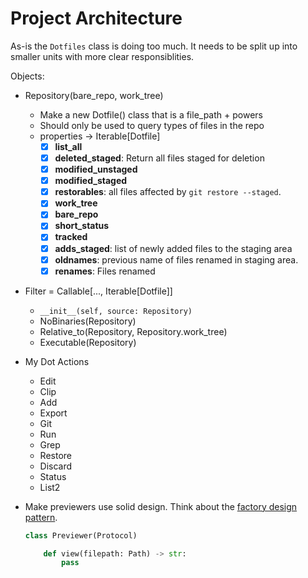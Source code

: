 # Project Architecture

As-is the `Dotfiles` class is doing too much. It needs to be split up into
smaller units with more clear responsiblities.

Objects:

- Repository(bare_repo, work_tree)
    - Make a new Dotfile() class that is a file_path + powers
    - Should only be used to query types of files in the repo
    - properties -> Iterable[Dotfile]
        - [X] **list_all**
        - [X] **deleted_staged**: Return all files staged for deletion
        - [X] **modified_unstaged**
        - [X] **modified_staged**
        - [X] **restorables**: all files affected by `git restore --staged`.
        - [X] **work_tree**
        - [X] **bare_repo**
        - [X] **short_status**
        - [X] **tracked**
        - [X] **adds_staged**: list of newly added files to the staging area
        - [X] **oldnames**: previous name of files renamed in staging area.
        - [X] **renames**: Files renamed

- Filter = Callable[..., Iterable[Dotfile]]
    - `__init__(self, source: Repository)`
    - NoBinaries(Repository)
    - Relative_to(Repository, Repository.work_tree)
    - Executable(Repository)


- My Dot Actions
    - Edit
    - Clip
    - Add
    - Export
    - Git
    - Run
    - Grep
    - Restore
    - Discard
    - Status
    - List2

- Make previewers use solid design. Think about the [factory design
  pattern][factory].

    ```python
    class Previewer(Protocol)

        def view(filepath: Path) -> str:
            pass
    ```


[factory]: <https://www.geeksforgeeks.org/factory-method-python-design-patterns/>
"Factory Method - Python Design Patterns @ GeeksforGeeks"
